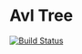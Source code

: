 # Avl Tree
[![Build Status](https://travis-ci.com/gabrielpallotta/avltree.svg?branch=master)](https://travis-ci.com/gabrielpallotta/avltree)

